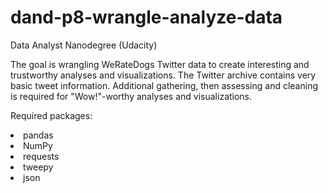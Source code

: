 # dand-p8-wrangle-analyze-data
Data Analyst Nanodegree (Udacity)

The goal is wrangling WeRateDogs Twitter data to create interesting and trustworthy analyses and visualizations. The Twitter archive contains very basic tweet information. Additional gathering, then assessing and cleaning is required for "Wow!"-worthy analyses and visualizations.

Required packages:
<li>pandas</li>
<li>NumPy</li>
<li>requests</li>
<li>tweepy</li>
<li>json</li>

